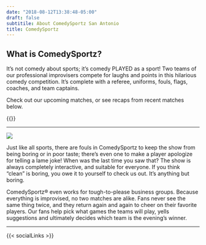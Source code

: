 ```yaml
---
date: "2018-08-12T13:38:48-05:00"
draft: false
subtitile: About ComedySportz San Antonio
title: ComedySportz
---
```


## What is ComedySportz?

It’s not comedy about sports; it’s comedy PLAYED as a sport! Two teams of our professional improvisers compete for laughs and points in this hilarious comedy competition. It’s complete with a referee, uniforms, fouls, flags, coaches, and team captains.

Check out our upcoming matches, or see recaps from recent matches below.

{{<csz-buttons>}}

---

![](/images/comedysportzref.jpg)

Just like all sports, there are fouls in ComedySportz to keep the show from being boring or in poor taste; there’s even one to make a player apologize for telling a lame joke! When was the last time you saw that? The show is always completely interactive, and suitable for everyone.  If you think “clean” is boring, you owe it to yourself to check us out. It’s anything but boring.

ComedySportz® even works for tough-to-please business groups.
Because everything is improvised, no two matches are alike. Fans never see the same thing twice, and they return again and again to cheer on their favorite players. Our fans help pick what games the teams will play, yells suggestions and ultimately decides which team is the evening’s winner.

---

{{< socialLinks >}}
